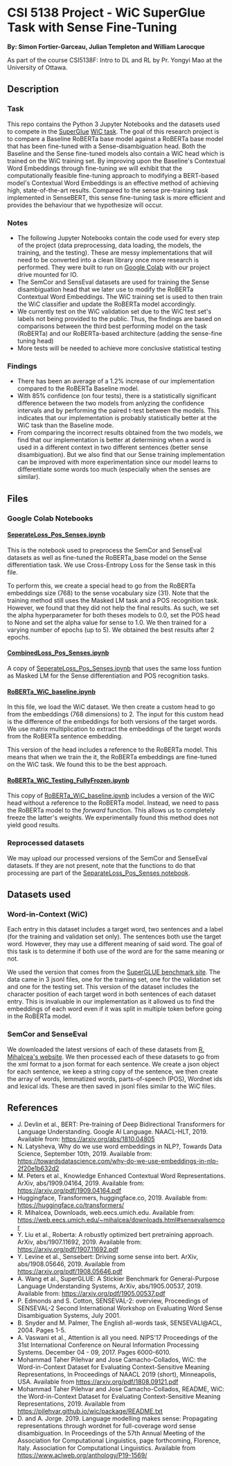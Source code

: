 # CSI 5138 Project - WiC SuperGlue Task with Sense Fine-Tuning
**By: Simon Fortier-Garceau, Julian Templeton and William Larocque**

As part of the course CSI5138F: Intro to DL and RL by Pr. Yongyi Mao at the University of Ottawa.
## Description
### Task
This repo contains the Python 3 Jupyter Notebooks and the datasets used to compete in the [SuperGlue](https://super.gluebenchmark.com/) [WiC task](https://pilehvar.github.io/wic/). The goal of this research project is to compare a Baseline RoBERTa base model against a RoBERTa base model that has been fine-tuned with a Sense-disambiguation head. Both the Baseline and the Sense fine-tuned models also contain a WiC head which is trained on the WiC training set. By improving upon the Baseline's Contextual Word Embeddings through fine-tuning we will exhibit that the computationally feasible fine-tuning approach to modifying a BERT-based model's Contextual Word Embeddings is an effective method of achieving high, state-of-the-art results. Compared to the sense pre-training task implemented in SenseBERT, this sense fine-tuning task is more efficient and provides the behaviour that we hypothesize will occur.

### Notes
- The following Jupyter Notebooks contain the code used for every step of the project (data preprocessing, data loading, the models, the training, and the testing). These are messy implementations that will need to be converted into a clean library once more research is performed. They were built to run on [Google Colab](https://colab.research.google.com/) with our project drive mounted for IO.
- The SemCor and SensEval datasets are used for training the Sense disambiguation head that we later use to modify the RoBERTa Contextual Word Embeddings. The WiC training set is used to then train the WiC classifier and update the RoBERTa model accordingly.
- We currently test on the WiC validation set due to the WiC test set's labels not being provided to the public. Thus, the findings are based on comparisons between the third best performing model on the task (RoBERTa) and our RoBERTa-based architecture (adding the sense-fine tuning head) 
- More tests will be needed to achieve more conclusive statistical testing

### Findings
- There has been an average of a 1.2% increase of our implementation compared to the RoBERTa Baseline model.
- With 85% confidence (on four tests), there is a statistically significant difference between the two models from anlyzing the confidence intervals and by performing the paired t-test between the models. This indicates that our implementation is probably statistically better at the WiC task than the Baseline mode.
- From comparing the incorrect results obtained from the two models, we find that our implementation is better at determining when a word is used in a different context in two different sentences (better sense disambiguation). But we also find that our Sense training implementation can be improved with more experimentation since our model learns to differentiate some words too much (especially when the senses are similar).

## Files
### Google Colab Notebooks
#### [SeperateLoss_Pos_Senses.ipynb](SeparateLoss_Pos_Senses.ipynb)
This is the notebook used to preprocess the SemCor and SenseEval datasets as well as fine-tuned the RoBERTa_base model on the Sense differentiation task. We use Cross-Entropy Loss for the Sense task in this file.

To perform this, we create a special head to go from the RoBERTa embeddings size (768) to the sense vocabulary size (31). Note that the training method still uses the Masked LM task and a POS recognition task. However, we found that they did not help the final results. As such, we set the alpha hyperparameter for both theses models to 0.0, set the POS head to None and set the alpha value for sense to 1.0. We then trained for a varying number of epochs (up to 5). We obtained the best results after 2 epochs.

#### [CombinedLoss_Pos_Senses.ipynb](CombinedLoss_Pos_Senses.ipynb)
A copy of [SeperateLoss_Pos_Senses.ipynb](SeparateLoss_Pos_Senses.ipynb) that uses the same loss funtion as Masked LM for the Sense differentiation and POS recognition tasks.

#### [RoBERTa_WiC_baseline.ipynb](RoBERTa_WiC_baseline.ipynb)
In this file, we load the WiC dataset. We then create a custom head to go from the embeddings (768 dimensions) to 2. The input for this custom head is the difference of the embeddings for both versions of the target words. We use matrix multiplication to extract the embeddings of the target words from the RoBERTa sentence embedding.

This version of the head includes a reference to the RoBERTa model. This means that when we train the it, the RoBERTa embeddings are fine-tuned on the WiC task. We found this to be the best approach.

#### [RoBERTa_WiC_Testing_FullyFrozen.ipynb](RoBERTa_WiC_Testing_FullyFrozen.ipynb)
This copy of [RoBERTa_WiC_baseline.ipynb](RoBERTa_WiC_baseline.ipynb) includes a version of the WiC head without a reference to the RoBERTa model. Instead, we need to pass the RoBERTa model to the *forward* function. This allows us to completely freeze the latter's weights. We experimentally found this method does not yield good results.

### Reprocessed datasets
We may upload our processed versions of the SemCor and SenseEval datasets. If they are not present, note that the functions to do that processing are part of the [SeparateLoss_Pos_Senses notebook](SeparateLoss_Pos_Senses.ipynb).

## Datasets used
### Word-in-Context (WiC)
Each entry in this dataset includes a target word, two sentences and a label (for the training and validation set only). The sentences both use the target word. However, they may use a different meaning of said word. The goal of this task is to determine if both use of the word are for the same meaning or not.

We used the version that comes from the [SuperGLUE benchmark site](https://super.gluebenchmark.com/tasks). The data came in 3 jsonl files, one for the training set, one for the validation set and one for the testing set. This version of the dataset includes the character position of each target word in both sentences of each dataset entry. This is invaluable in our implementation as it allowed us to find the embeddings of each word even if it was split in multiple token before going in the RoBERTa model.

### SemCor and SenseEval
We downloaded the latest versions of each of these datasets from [R. Mihalcea's website](https://web.eecs.umich.edu/~mihalcea/downloads.html). We then processed each of these datasets to go from the xml format to a json format for each sentence. We create a json object for each sentence, we keep a string copy of the sentence, we then create the array of words, lemmatized words, parts-of-speech (POS), Wordnet ids and lexical ids. These are then saved in jsonl files similar to the WiC files.

## References
- J. Devlin et al., BERT: Pre-training of Deep Bidirectional Transformers for Language Understanding. Google AI Language. NAACL-HLT, 2019. Available from: https://arxiv.org/abs/1810.04805
- N. Latysheva, Why do we use word embeddings in NLP?, Towards Data Science, September 10th, 2019. Available from: https://towardsdatascience.com/why-do-we-use-embeddings-in-nlp-2f20e1b632d2
- M. Peters et al., Knowledge Enhanced Contextual Word Representations. ArXiv, abs/1909.04164, 2019. Available from: https://arxiv.org/pdf/1909.04164.pdf
- Huggingface, Transformers, huggingface.co, 2019. Available from: https://huggingface.co/transformers/
- R. Mihalcea, Downloads, web.eecs.umich.edu. Available from: https://web.eecs.umich.edu/~mihalcea/downloads.html#sensevalsemcor
- Y. Liu et al., Roberta: A robustly optimized bert pretraining approach. ArXiv, abs/1907.11692, 2019. Available from: https://arxiv.org/pdf/1907.11692.pdf
- Y. Levine et al., Sensebert: Driving some sense into bert. ArXiv, abs/1908.05646, 2019. Available from https://arxiv.org/pdf/1908.05646.pdf
- A. Wang et al., SuperGLUE: A Stickier Benchmark for General-Purpose Language Understanding Systems, ArXiv, abs/1905.00537, 2019. Available from: https://arxiv.org/pdf/1905.00537.pdf
- P. Edmonds and S. Cotton, SENSEVAL-2: overview, Proceedings of SENSEVAL-2 Second International Workshop on Evaluating Word Sense Disambiguation Systems, July 2001.
- B. Snyder and M. Palmer, The English all-words task, SENSEVALl@ACL, 2004. Pages 1-5.
- A. Vaswani et al., Attention is all you need. NIPS'17 Proceedings of the 31st International Conference on Neural Information Processing Systems. December 04 - 09, 2017. Pages 6000-6010.
- Mohammad Taher Pilehvar and Jose Camacho-Collados, WiC: the Word-in-Context Dataset for Evaluating Context-Sensitive Meaning Representations, In Proceedings of NAACL 2019 (short), Minneapolis, USA. Available from https://arxiv.org/pdf/1808.09121.pdf
- Mohammad Taher Pilehvar and Jose Camacho-Collados, README, WiC: the Word-in-Context Dataset for Evaluating Context-Sensitive Meaning Representations,  2019. Available from https://pilehvar.github.io/wic/package/README.txt
- D. and A. Jorge. 2019. Language modelling makes sense: Propagating representations through wordnet for full-coverage word sense disambiguation. In Proceedings of the 57th Annual Meeting of the Association for Computational Linguistics, page forthcoming, Florence, Italy. Association for Computational Linguistics. Available from https://www.aclweb.org/anthology/P19-1569/
